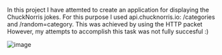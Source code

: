 In this project I have attemted to create an application for displaying the ChuckNorris jokes.
For this purpose I used api.chucknorris.io: /categories and /random=category.
This was achieved by using the HTTP packet
However, my attempts to accomplish this task was not fully succesful :)

![image](https://user-images.githubusercontent.com/89184586/154860310-ee42892e-21ff-46c0-a453-6d60eb9be242.png)
